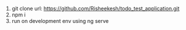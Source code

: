 1. git clone url: https://github.com/Risheekesh/todo_test_application.git
2. npm i
3. run on development env using ng serve
